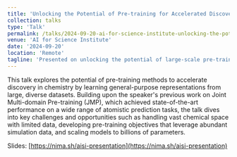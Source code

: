 ```yaml
---
title: 'Unlocking the Potential of Pre-training for Accelerated Discovery in Chemistry'
collection: talks
type: 'Talk'
permalink: /talks/2024-09-20-ai-for-science-institute-unlocking-the-potential-of-pre-training-for-accelerated-discovery-in-chemistry
venue: 'AI for Science Institute'
date: '2024-09-20'
location: 'Remote'
tagline: 'Presented on unlocking the potential of large-scale pre-training methods to accelerate discovery in chemistry, highlighting key challenges and opportunities in this rapidly evolving field.'
---
```


This talk explores the potential of pre-training methods to accelerate discovery in chemistry by learning general-purpose representations from large, diverse datasets. Building upon the speaker's previous work on Joint Multi-domain Pre-training (JMP), which achieved state-of-the-art performance on a wide range of atomistic prediction tasks, the talk dives into key challenges and opportunities such as handling vast chemical space with limited data, developing pre-training objectives that leverage abundant simulation data, and scaling models to billions of parameters.

Slides: [https://nima.sh/aisi-presentation](https://nima.sh/aisi-presentation)

